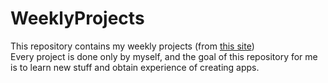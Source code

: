 # WeeklyProjects
This repository contains my weekly projects (from [this site](https://weeklyproject.club/))  
Every project is done only by myself, and the goal of this repository for me is to learn new stuff and obtain experience of creating apps.

